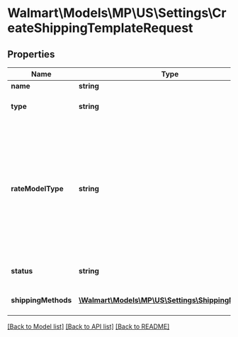 # Walmart\Models\MP\US\Settings\CreateShippingTemplateRequest

## Properties

Name | Type | Description | Notes
------------ | ------------- | ------------- | -------------
**name** | **string** | Shipping Template Name | [optional]
**type** | **string** | Shipping Template Type, should be CUSTOM or 3PL Specific | [optional]
**rateModelType** | **string** | This is the shipping model type. TIERED_PRICING: This model means that you charge shipping based on the price of the item PER_SHIPMENT_PRICING: This model means that you charge shipping based on the weight of your items (per pound), or you charge shipping based on the number of items purchased in an order | [optional]
**status** | **string** | Shipping Template Status, Can be ACTIVE or INACTIVE status | [optional]
**shippingMethods** | [**\Walmart\Models\MP\US\Settings\ShippingMethod[]**](ShippingMethod.md) | Array of different ship methods of a Shipping Template | [optional]


[[Back to Model list]](./) [[Back to API list]](../../../../../README.md#supported-apis) [[Back to README]](../../../../../README.md)
